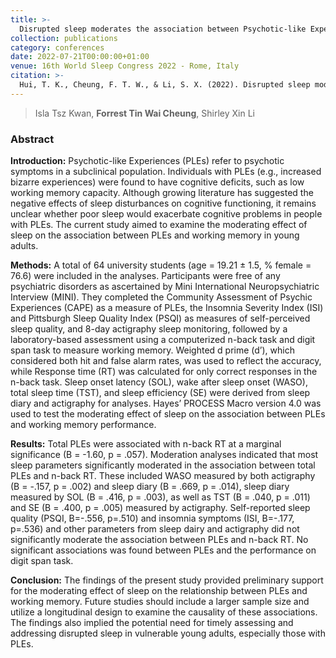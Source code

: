 ```yaml
---
title: >-
  Disrupted sleep moderates the association between Psychotic-like Experiences and Working Memory in Young Adults.
collection: publications
category: conferences
date: 2022-07-21T00:00:00+01:00
venue: 16th World Sleep Congress 2022 - Rome, Italy
citation: >-
  Hui, T. K., Cheung, F. T. W., & Li, S. X. (2022). Disrupted sleep moderates the association between Psychotic-like Experiences and Working Memory in Young Adults. Sleep Medicine, 100, S145.
---
```

> Isla Tsz Kwan, **Forrest Tin Wai Cheung**, Shirley Xin Li

### Abstract

**Introduction:** Psychotic-like Experiences (PLEs) refer to psychotic symptoms in a subclinical population. Individuals with PLEs (e.g., increased bizarre experiences) were found to have cognitive deficits, such as low working memory capacity. Although growing literature has suggested the negative effects of sleep disturbances on cognitive functioning, it remains unclear whether poor sleep would exacerbate cognitive problems in people with PLEs. The current study aimed to examine the moderating effect of sleep on the association between PLEs and working memory in young adults.

**Methods:** A total of 64 university students (age = 19.21 ± 1.5, % female = 76.6) were included in the analyses. Participants were free of any psychiatric disorders as ascertained by Mini International Neuropsychiatric Interview (MINI). They completed the Community Assessment of Psychic Experiences (CAPE) as a measure of PLEs, the Insomnia Severity Index (ISI) and Pittsburgh Sleep Quality Index (PSQI) as measures of self-perceived sleep quality, and 8-day actigraphy sleep monitoring, followed by a laboratory-based assessment using a computerized n-back task and digit span task to measure working memory. Weighted d prime (d’), which considered both hit and false alarm rates, was used to reflect the accuracy, while Response time (RT) was calculated for only correct responses in the n-back task. Sleep onset latency (SOL), wake after sleep onset (WASO), total sleep time (TST), and sleep efficiency (SE) were derived from sleep diary and actigraphy for analyses. Hayes’ PROCESS Macro version 4.0 was used to test the moderating effect of sleep on the association between PLEs and working memory performance.

**Results:** Total PLEs were associated with n-back RT at a marginal significance (B = -1.60, p = .057). Moderation analyses indicated that most sleep parameters significantly moderated in the association between total PLEs and n-back RT. These included WASO measured by both actigraphy (B = -.157, p = .002) and sleep diary (B = .669, p = .014), sleep diary measured by SOL (B = .416, p = .003), as well as TST (B = .040, p = .011) and SE (B = .400, p = .005) measured by actigraphy. Self-reported sleep quality (PSQI, B=-.556, p=.510) and insomnia symptoms (ISI, B=-.177, p=.536) and other parameters from sleep dairy and actigraphy did not significantly moderate the association between PLEs and n-back RT. No significant associations was found between PLEs and the performance on digit span task.

**Conclusion:** The findings of the present study provided preliminary support for the moderating effect of sleep on the relationship between PLEs and working memory. Future studies should include a larger sample size and utilize a longitudinal design to examine the causality of these associations. The findings also implied the potential need for timely assessing and addressing disrupted sleep in vulnerable young adults, especially those with PLEs.